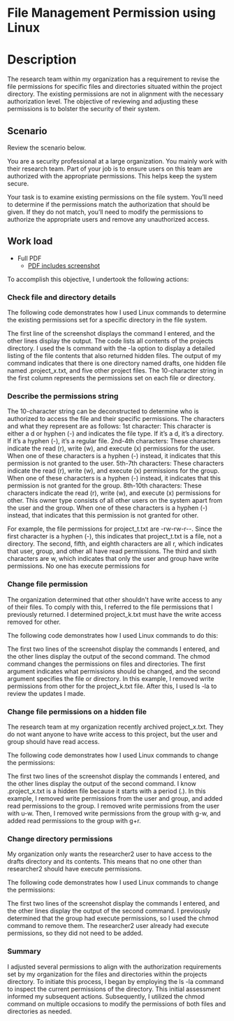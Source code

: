 # File Management Permission using Linux
<h1>Description</h1>

The research team within my organization has a requirement to revise the file permissions for specific files and directories situated within the project directory. The existing permissions are not in alignment with the necessary authorization level. The objective of reviewing and adjusting these permissions is to bolster the security of their system.

<h2>Scenario</h2>

Review the scenario below.

You are a security professional at a large organization. You mainly work with their research team. Part of your job is to ensure users on this team are authorized with the appropriate permissions. This helps keep the system secure. 

Your task is to examine existing permissions on the file system. You’ll need to determine if the permissions match the authorization that should be given. If they do not match, you’ll need to modify the permissions to authorize the appropriate users and remove any unauthorized access.


<h2>Work load</h2>

- <a> Full PDF </a>
  - [PDF includes screenshot](https://github.com/malikaii99/File-Management-Permission-Using-Linux/blob/973655cae8cd1c3bbbb9d6bbfcc7d231cee3142f/File%20permissions%20in%20Linux%20.pdf)
    
To accomplish this objective, I undertook the following actions:


<h3>Check file and directory details</h3>

The following code demonstrates how I used Linux commands to determine the existing permissions set for a specific directory in the file system.


The first line of the screenshot displays the command I entered, and the other lines display the output. The code lists all contents of the projects directory. I used the ls command with the -la option to display a detailed listing of the file contents that also returned hidden files. The output of my command indicates that there is one directory named drafts, one hidden file named .project_x.txt, and five other project files. The 10-character string in the first column represents the permissions set on each file or directory.


<h3>Describe the permissions string</h3>

The 10-character string can be deconstructed to determine who is authorized to access the file and their specific permissions. The characters and what they represent are as follows:
1st character: This character is either a d or hyphen (-) and indicates the file type. If it’s a d, it’s a directory. If it’s a hyphen (-), it’s a regular file.
2nd-4th characters: These characters indicate the read (r), write (w), and execute (x) permissions for the user. When one of these characters is a hyphen (-) instead, it indicates that this permission is not granted to the user.
5th-7th characters: These characters indicate the read (r), write (w), and execute (x) permissions for the group. When one of these characters is a hyphen (-) instead, it indicates that this permission is not granted for the group.
8th-10th characters: These characters indicate the read (r), write (w), and execute (x) permissions for other. This owner type consists of all other users on the system apart from the user and the group. When one of these characters is a hyphen (-) instead, that indicates that this permission is not granted for other.

For example, the file permissions for project_t.txt are -rw-rw-r--. Since the first character is a hyphen (-), this indicates that project_t.txt is a file, not a directory. The second, fifth, and eighth characters are all r, which indicates that user, group, and other all have read permissions. The third and sixth characters are w, which indicates that only the user and group have write permissions. No one has execute permissions for 


<h3>Change file permission </h3>

The organization determined that other shouldn't have write access to any of their files. To comply with this, I referred to the file permissions that I previously returned. I determined project_k.txt must have the write access removed for other.

The following code demonstrates how I used Linux commands to do this:



The first two lines of the screenshot display the commands I entered, and the other lines display the output of the second command. The chmod command changes the permissions on files and directories. The first argument indicates what permissions should be changed, and the second argument specifies the file or directory. In this example, I removed write permissions from other for the project_k.txt file. After this, I used ls -la to review the updates I made.


<h3>Change file permissions on a hidden file</h3>

The research team at my organization recently archived project_x.txt. They do not want anyone to have write access to this project, but the user and group should have read access. 

The following code demonstrates how I used Linux commands to change the permissions:



The first two lines of the screenshot display the commands I entered, and the other lines display the output of the second command. I know .project_x.txt is a hidden file because it starts with a period (.). In this example, I removed write permissions from the user and group, and added read permissions to the group. I removed write permissions from the user with u-w. Then, I removed write permissions from the group with g-w, and added read permissions to the group with g+r. 


<h3>Change directory permissions</h3>

My organization only wants the researcher2 user to have access to the drafts directory and its contents. This means that no one other than researcher2 should have execute permissions.

The following code demonstrates how I used Linux commands to change the permissions:



The first two lines of the screenshot display the commands I entered, and the other lines display the output of the second command. I previously determined that the group had execute permissions, so I used the chmod command to remove them. The researcher2 user already had execute permissions, so they did not need to be added.


<h3>Summary</h3>

I adjusted several permissions to align with the authorization requirements set by my organization for the files and directories within the projects directory. To initiate this process, I began by employing the ls -la command to inspect the current permissions of the directory. This initial assessment informed my subsequent actions. Subsequently, I utilized the chmod command on multiple occasions to modify the permissions of both files and directories as needed.

